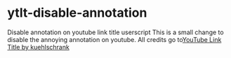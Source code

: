 # ytlt-disable-annotation
Disable annotation on youtube link title userscript
This is a small change to disable the annoying annotation on youtube. All credits go to[YouTube Link Title by kuehlschrank](https://greasyfork.org/en/scripts/413-youtube-link-title)
